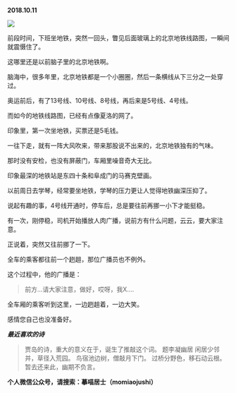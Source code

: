 
          
            
**2018.10.11**



![](//upload-images.jianshu.io/upload_images/51001-8a008e762b5807cd.jpg)




前段时间，下班坐地铁，突然一回头，瞥见后面玻璃上的北京地铁线路图，一瞬间就震慑住了。

这哪里还是以前脑子里的北京地铁啊。

脑海中，很多年里，北京地铁都是一个小圈圈，然后一条横线从下三分之一处穿过。

奥运前后，有了13号线、10号线、8号线，再后来是5号线、4号线。

而如今的地铁线路图，已经有点像夏洛的网了。

印象里，第一次坐地铁，买票还是5毛钱。

一往下走，就有一阵大风吹来，带来那股说不出来的，北京地铁独有的气味。

那时没有安检，也没有屏蔽门，车厢里噪音奇大无比。

印象最深的地铁站是东四十条和阜成门的马赛克壁画。

以前周日去学琴，经常要坐地铁，学琴的压力更让人觉得地铁幽深压抑了。

说起有趣的事，4号线开通时，停车后，总是要往前再挪一小下才能挺稳。

有一次，刚停稳，司机开始播放人肉广播，说前方有什么问题，云云，要大家注意。

正说着，突然又往前挪了一下。

全车的乘客都往前一个趔趄，那位广播员也不例外。

这个过程中，他的广播是：
>前方...请大家注意，做好，哎呀，我X....



全车厢的乘客听到这里，一边趔趄着，一边大笑。

感情您自己也没准备好。


***最近喜欢的诗***
>贾岛的诗，重大的意义在于，诞生了推敲这个词。
题李凝幽居
闲居少邻并，草径入荒园。
鸟宿池边树，僧敲月下门。
过桥分野色，移石动云根。
暂去还来此，幽期不负言。




**个人微信公众号，请搜索：摹喵居士（momiaojushi）**

          
        